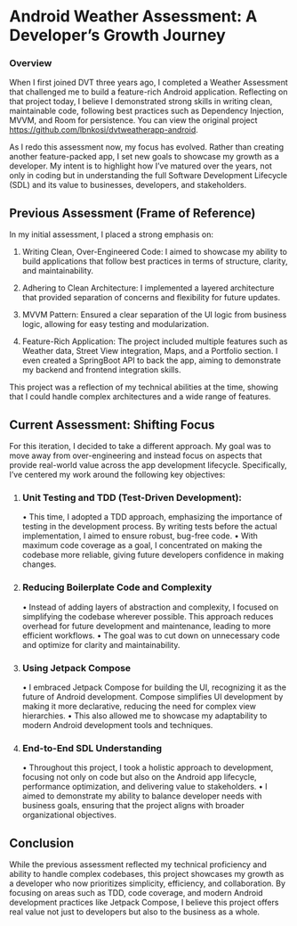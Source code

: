 # Android Weather Assessment: A Developer’s Growth Journey

### Overview

When I first joined DVT three years ago, I completed a Weather Assessment that challenged me to build a feature-rich Android application. Reflecting on that project today, I believe I demonstrated strong skills in writing clean, maintainable code, following best practices such as Dependency Injection, MVVM, and Room for persistence. You can view the original project https://github.com/lbnkosi/dvtweatherapp-android.

As I redo this assessment now, my focus has evolved. Rather than creating another feature-packed app, I set new goals to showcase my growth as a developer. My intent is to highlight how I’ve matured over the years, not only in coding but in understanding the full Software Development Lifecycle (SDL) and its value to businesses, developers, and stakeholders.

## Previous Assessment (Frame of Reference)

In my initial assessment, I placed a strong emphasis on:

1. Writing Clean, Over-Engineered Code: I aimed to showcase my ability to build applications that follow best practices in terms of structure, clarity, and maintainability.
   
2. Adhering to Clean Architecture: I implemented a layered architecture that provided separation of concerns and flexibility for future updates.
   
3. MVVM Pattern: Ensured a clear separation of the UI logic from business logic, allowing for easy testing and modularization.
   
4. Feature-Rich Application: The project included multiple features such as Weather data, Street View integration, Maps, and a Portfolio section. I even created a SpringBoot API to back the app, aiming to demonstrate my backend and frontend integration skills.

This project was a reflection of my technical abilities at the time, showing that I could handle complex architectures and a wide range of features.

## Current Assessment: Shifting Focus

For this iteration, I decided to take a different approach. My goal was to move away from over-engineering and instead focus on aspects that provide real-world value across the app development lifecycle. Specifically, I’ve centered my work around the following key objectives:

1. ### Unit Testing and TDD (Test-Driven Development):

	•	This time, I adopted a TDD approach, emphasizing the importance of testing in the development process. By writing tests before the actual implementation, I aimed to ensure robust, bug-free code.
	•	With maximum code coverage as a goal, I concentrated on making the codebase more reliable, giving future developers confidence in making changes.

2. ### Reducing Boilerplate Code and Complexity

	•	Instead of adding layers of abstraction and complexity, I focused on simplifying the codebase wherever possible. This approach reduces overhead for future development and maintenance, leading to more efficient workflows.
	•	The goal was to cut down on unnecessary code and optimize for clarity and maintainability.

3. ### Using Jetpack Compose

	•	I embraced Jetpack Compose for building the UI, recognizing it as the future of Android development. Compose simplifies UI development by making it more declarative, reducing the need for complex view hierarchies.
	•	This also allowed me to showcase my adaptability to modern Android development tools and techniques.

4. ### End-to-End SDL Understanding

	•	Throughout this project, I took a holistic approach to development, focusing not only on code but also on the Android app lifecycle, performance optimization, and delivering value to stakeholders.
	•	I aimed to demonstrate my ability to balance developer needs with business goals, ensuring that the project aligns with broader organizational objectives.

## Conclusion

While the previous assessment reflected my technical proficiency and ability to handle complex codebases, this project showcases my growth as a developer who now prioritizes simplicity, efficiency, and collaboration. By focusing on areas such as TDD, code coverage, and modern Android development practices like Jetpack Compose, I believe this project offers real value not just to developers but also to the business as a whole.
